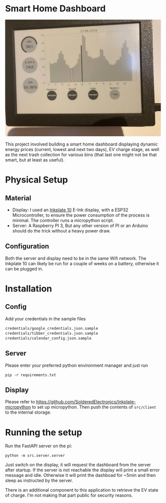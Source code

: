 # Smart Home Dashboard
![IMG_0795.jpg](res/IMG_0795.jpg)

This project involved building a smart home dashboard displaying dynamic energy prices (current, lowest and next two 
days), EV charge stage, as well as the next trash collection for various bins (that last one might not be that smart, 
but at least as  useful).

# Physical Setup
## Material
- Display: 
I used an [Inkplate 10](https://soldered.com/de/produkt/soldered-inkplate-10-platine-mitdem-9-7-e-paper/) E-Ink display,
with a ESP32 Microcontroller, to ensure the power consumption of the process is minimal. The controller runs a 
micropython script.
- Server:
A Raspberry PI 3, But any other version of PI or an Arduino should do the trick without a heavy power draw.
## Configuration
Both the server and display need to be in the same Wifi network. The Inkplate 10 can likely be run for a couple of weeks
on a battery, otherwise it can be plugged in.

# Installation
## Config
Add your credentials in the sample files
```
credentials/google_credentials.json.sample
credentials/tibber_credentials.json.sample
credentials/calendar_config.json.sample
```
## Server
Please enter your preferred python environment manager and just run
```
pip -r requirements.txt
```
## Display
Please refer to https://github.com/SolderedElectronics/Inkplate-micropython to set up micropython. Then push the 
contents of `src/client` to the internal storage.

# Running the setup
Run the FastAPI server on the pi:
```shell
python -m src.server.server
```
Just switch on the display, it will request the dashboard from the server after startup. If the server is not reachable 
the display will print a small error message and idle. Otherwise it will print the dashboad for ~5min and then sleep as 
instructed by the server.

There is an additional component to this application to retrieve the EV state of charge. I'm not making that part public for security reasons.
